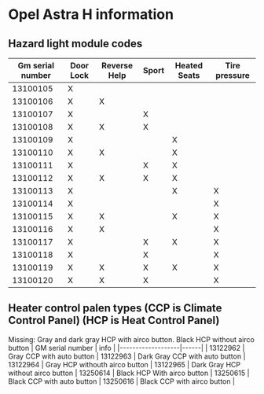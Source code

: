 # Opel Astra H information

## Hazard light module codes
| Gm serial number  | Door Lock     | Reverse Help | Sport | Heated Seats | Tire pressure |
| -------------     | ------------- | ------------ | ------|--------------|---------------|
| 13100105          | X             |              |       |              |               |
| 13100106          | X             | X            |       |              |               |
| 13100107          | X             |              | X     |              |               |
| 13100108          | X             | X            | X     |              |               |
| 13100109          | X             |              |       | X            |               |
| 13100110          | X             | X            |       | X            |               |
| 13100111          | X             |              | X     | X            |               |
| 13100112          | X             | X            | X     | X            |               |
| 13100113          | X             |              |       | X            | X             |
| 13100114          | X             |              |       |              | X             |
| 13100115          | X             | X            |       | X            | X             |
| 13100116          | X             | X            |       |              | X             |
| 13100117          | X             |              | X     | X            | X             |
| 13100118          | X             |              | X     |              | X             |
| 13100119          | X             | X            | X     | X            | X             |
| 13100120          | X             | X            | X     |              | X             |

## Heater control palen types (CCP is Climate Control Panel) (HCP is Heat Control Panel)
Missing: Gray and dark gray HCP with airco button. Black HCP without airco button
| GM serial number  | info |
|-------------------|------|
| 13122962          | Gray CCP with auto button
| 13122963          | Dark Gray CCP with auto button
| 13122964          | Gray HCP withouth airco button
| 13122965          | Dark Gray HCP without airco button
| 13250614          | Black HCP With airco button
| 13250615          | Black CCP with auto button
| 13250616          | Black CCP with airco button
|
